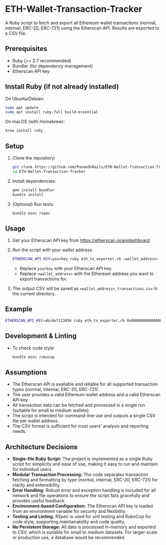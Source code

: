 # ETH-Wallet-Transaction-Tracker

A Ruby script to fetch and export all Ethereum wallet transactions (normal, internal, ERC-20, ERC-721) using the Etherscan API. Results are exported to a CSV file.

## Prerequisites

- Ruby (>= 2.7 recommended)
- Bundler (for dependency management)
- Etherscan API key

## Install Ruby (if not already installed)

On Ubuntu/Debian:

```bash
sudo apt update
sudo apt install ruby-full build-essential
```

On macOS (with Homebrew):

```bash
brew install ruby
```

## Setup

1. Clone the repository:

   ```bash
   git clone https://github.com/PavanOnRails/ETH-Wallet-Transaction-Tracker.git
   cd ETH-Wallet-Transaction-Tracker
   ```

2. Install dependencies:

   ```bash
   gem install bundler
   bundle install
   ```

3. (Optional) Run tests:

   ```bash
   bundle exec rspec
   ```

## Usage

1. Get your Etherscan API key from https://etherscan.io/apidashboard

2. Run the script with your wallet address:

   ```bash
   ETHERSCAN_API_KEY=yourkey ruby eth_tx_exporter.rb <wallet_address>
   ```

   - Replace `yourkey` with your Etherscan API key.
   - Replace `<wallet_address>` with the Ethereum address you want to export transactions for.

3. The output CSV will be saved as `<wallet_address>_transactions.csv` in the current directory.

## Example

```bash
ETHERSCAN_API_KEY=abcdef123456 ruby eth_tx_exporter.rb 0x0000000000000000000000000000000000000000
```

## Development & Linting

- To check code style:

  ```bash
  bundle exec rubocop
  ```

## Assumptions

- The Etherscan API is available and reliable for all supported transaction types (normal, internal, ERC-20, ERC-721).
- The user provides a valid Ethereum wallet address and a valid Etherscan API key.
- All transaction data can be fetched and processed in a single run (suitable for small to medium wallets).
- The script is intended for command-line use and outputs a single CSV file per wallet address.
- The CSV format is sufficient for most users' analysis and reporting needs.

## Architecture Decisions

- **Single-file Ruby Script:** The project is implemented as a single Ruby script for simplicity and ease of use, making it easy to run and maintain for individual users.
- **Modular Transaction Processing:** The code separates transaction fetching and formatting by type (normal, internal, ERC-20, ERC-721) for clarity and extensibility.
- **Error Handling:** Robust error and exception handling is included for all network and file operations to ensure the script fails gracefully and provides useful feedback.
- **Environment-based Configuration:** The Etherscan API key is loaded from an environment variable for security and flexibility.
- **Testing and Linting:** RSpec is used for unit testing and RuboCop for code style, supporting maintainability and code quality.
- **No Persistent Storage:** All data is processed in-memory and exported to CSV, which is suitable for small to medium datasets. For larger-scale or production use, a database would be recommended.
